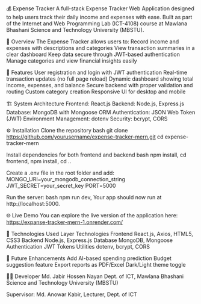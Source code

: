 💰 Expense Tracker
A full-stack Expense Tracker Web Application designed to help users track their daily income and expenses with ease. Built as part of the Internet and Web Programming Lab (ICT-4108) course at Mawlana Bhashani Science and Technology University (MBSTU).

🧠 Overview
The Expense Tracker allows users to:
Record income and expenses with descriptions and categories
View transaction summaries in a clear dashboard
Keep data secure through JWT-based authentication
Manage categories and view financial insights easily

🚀 Features
User registration and login with JWT authentication
Real-time transaction updates (no full page reload)
Dynamic dashboard showing total income, expenses, and balance
Secure backend with proper validation and routing
Custom category creation
Responsive UI for desktop and mobile

🏗️ System Architecture
Frontend: React.js
Backend: Node.js, Express.js
Database: MongoDB with Mongoose ORM
Authentication: JSON Web Token (JWT)
Environment Management: dotenv
Security: bcrypt, CORS

⚙️ Installation
Clone the repository
bash
git clone https://github.com/yourusername/expense-tracker-mern.git
cd expense-tracker-mern

Install dependencies for both frontend and backend
bash
npm install,
cd frontend,
npm install,
cd ..

Create a .env file in the root folder and add:
MONGO_URI=your_mongodb_connection_string
JWT_SECRET=your_secret_key
PORT=5000

Run the server:
bash
npm run dev,
Your app should now run at http://localhost:5000.

🌐 Live Demo
You can explore the live version of the application here:
https://expanse-tracker-mern-1.onrender.com/

🧩 Technologies Used
Layer	Technologies
Frontend	React.js, Axios, HTML5, CSS3
Backend	Node.js, Express.js
Database	MongoDB, Mongoose
Authentication	JWT Tokens
Utilities	dotenv, bcrypt, CORS


🧭 Future Enhancements
Add AI-based spending prediction
Budget suggestion feature
Export reports as PDF/Excel
Dark/Light theme toggle

👨‍💻 Developer
Md. Jabir Hossen Nayan
Dept. of ICT, Mawlana Bhashani Science and Technology University (MBSTU)

Supervisor: Md. Anowar Kabir, Lecturer, Dept. of ICT
